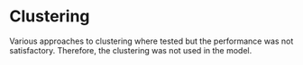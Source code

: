 # Clustering
Various approaches to clustering where tested but the performance was not satisfactory.
Therefore, the clustering was not used in the model.